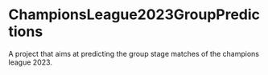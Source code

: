 # ChampionsLeague2023GroupPredictions
A project that aims at predicting the group stage matches of the champions league 2023. 
